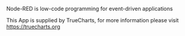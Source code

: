 
Node-RED is low-code programming for event-driven applications

This App is supplied by TrueCharts, for more information please visit https://truecharts.org
